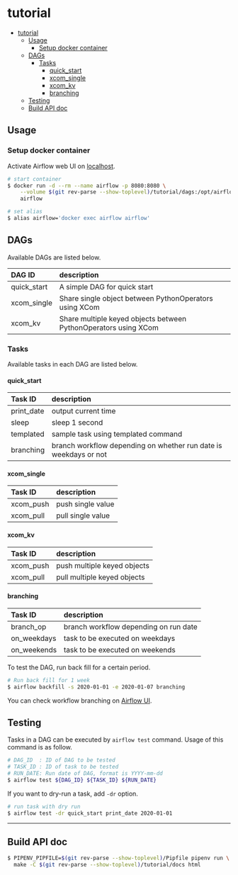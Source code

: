 # tutorial

<!-- TOC -->

- [tutorial](#tutorial)
    - [Usage](#usage)
        - [Setup docker container](#setup-docker-container)
    - [DAGs](#dags)
        - [Tasks](#tasks)
            - [quick_start](#quick_start)
            - [xcom_single](#xcom_single)
            - [xcom_kv](#xcom_kv)
            - [branching](#branching)
    - [Testing](#testing)
    - [Build API doc](#build-api-doc)

<!-- /TOC -->

## Usage

### Setup docker container

Activate Airflow web UI on [localhost](http://localhost:8080).

```bash
# start container
$ docker run -d --rm --name airflow -p 8080:8080 \
    --volume $(git rev-parse --show-toplevel)/tutorial/dags:/opt/airflow/dags \
    airflow

# set alias
$ alias airflow='docker exec airflow airflow'
```

## DAGs

Available DAGs are listed below.

DAG ID|description
:--|:--
quick_start|A simple DAG for quick start
xcom_single|Share single object between PythonOperators using XCom
xcom_kv|Share multiple keyed objects between PythonOperators using XCom

### Tasks

Available tasks in each DAG are listed below.

#### quick_start

Task ID|description
:--|:--
print_date|output current time
sleep|sleep 1 second
templated|sample task using templated command
branching|branch workflow depending on whether run date is weekdays or not

#### xcom_single

Task ID|description
:--|:--
xcom_push|push single value
xcom_pull|pull single value

#### xcom_kv

Task ID|description
:--|:--
xcom_push|push multiple keyed objects
xcom_pull|pull multiple keyed objects

#### branching

Task ID|description
:--|:--
branch_op|branch workflow depending on run date
on_weekdays|task to be executed on weekdays
on_weekends|task to be executed on weekends

To test the DAG, run back fill for a certain period.

```bash
# Run back fill for 1 week
$ airflow backfill -s 2020-01-01 -e 2020-01-07 branching
```

You can check workflow branching on [Airflow UI](http://localhost:8080/admin/airflow/tree?dag_id=branching).

## Testing

Tasks in a DAG can be executed by `airflow test` command.
Usage of this command is as follow.

```bash
# DAG_ID  : ID of DAG to be tested
# TASK_ID : ID of task to be tested
# RUN_DATE: Run date of DAG, format is YYYY-mm-dd
$ airflow test ${DAG_ID} ${TASK_ID} ${RUN_DATE}
```

If you want to dry-run a task, add `-dr` option.

```bash
# run task with dry run
$ airflow test -dr quick_start print_date 2020-01-01
```

---

## Build API doc

```bash
$ PIPENV_PIPFILE=$(git rev-parse --show-toplevel)/Pipfile pipenv run \
  make -C $(git rev-parse --show-toplevel)/tutorial/docs html
```
